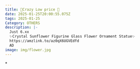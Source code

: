 ```yaml
---
title: 🚨Crazy Low price 🚨
date: 2025-01-25T20:00:55.075Z
tags: 2025-01-25
Category: OTHERS
description: |-
  Just 6.xx
  ✨Crystal Sunflower Figurine Glass Flower Ornament Statue✨
  https://amzlink.to/az0qX6UGVEdfd
  AD
image: img/flower.jpg
---
```

\*